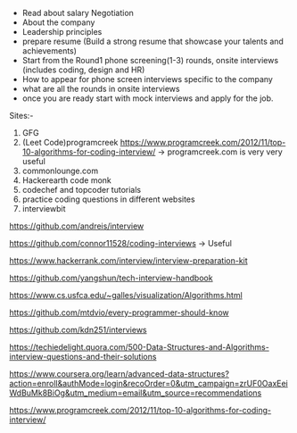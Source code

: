 - Read about salary Negotiation
- About the company
- Leadership principles
- prepare resume (Build a strong resume that showcase your talents and achievements)
- Start from the Round1 phone screening(1-3) rounds, onsite interviews (includes coding, design and HR)
- How to appear for phone screen interviews specific to the company
- what are all the rounds in onsite interviews
- once you are ready start with mock interviews and apply for the job.

Sites:-
1. GFG 
2. (Leet Code)programcreek https://www.programcreek.com/2012/11/top-10-algorithms-for-coding-interview/ -> programcreek.com is very very useful
3. commonlounge.com  
4. Hackerearth code monk
5. codechef and topcoder tutorials
6. practice coding questions in different websites
7. interviewbit

https://github.com/andreis/interview

https://github.com/connor11528/coding-interviews -> Useful

https://www.hackerrank.com/interview/interview-preparation-kit

https://github.com/yangshun/tech-interview-handbook

https://www.cs.usfca.edu/~galles/visualization/Algorithms.html

https://github.com/mtdvio/every-programmer-should-know

https://github.com/kdn251/interviews

https://techiedelight.quora.com/500-Data-Structures-and-Algorithms-interview-questions-and-their-solutions

https://www.coursera.org/learn/advanced-data-structures?action=enroll&authMode=login&recoOrder=0&utm_campaign=zrUF0OaxEeiWdBuMk8BiOg&utm_medium=email&utm_source=recommendations

https://www.programcreek.com/2012/11/top-10-algorithms-for-coding-interview/
